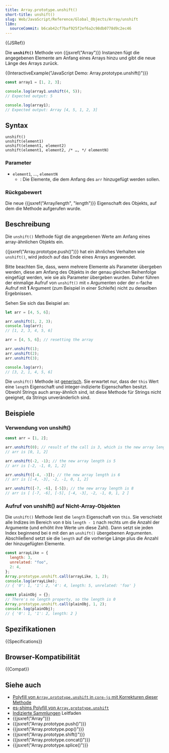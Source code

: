 ```yaml
---
title: Array.prototype.unshift()
short-title: unshift()
slug: Web/JavaScript/Reference/Global_Objects/Array/unshift
l10n:
  sourceCommit: b6cab42cf7baf925f2ef6a2c98db0778d9c2ec46
---
```


{{JSRef}}

Die **`unshift()`** Methode von {{jsxref("Array")}} Instanzen fügt die angegebenen Elemente am Anfang eines Arrays hinzu und gibt die neue Länge des Arrays zurück.

{{InteractiveExample("JavaScript Demo: Array.prototype.unshift()")}}

```js interactive-example
const array1 = [1, 2, 3];

console.log(array1.unshift(4, 5));
// Expected output: 5

console.log(array1);
// Expected output: Array [4, 5, 1, 2, 3]
```

## Syntax

```js-nolint
unshift()
unshift(element1)
unshift(element1, element2)
unshift(element1, element2, /* …, */ elementN)
```

### Parameter

- `element1`, …, `elementN`
  - : Die Elemente, die dem Anfang des `arr` hinzugefügt werden sollen.

### Rückgabewert

Die neue {{jsxref("Array/length", "length")}} Eigenschaft des Objekts, auf dem die Methode aufgerufen wurde.

## Beschreibung

Die `unshift()` Methode fügt die angegebenen Werte am Anfang eines array-ähnlichen Objekts ein.

{{jsxref("Array.prototype.push()")}} hat ein ähnliches Verhalten wie `unshift()`, wird jedoch auf das Ende eines Arrays angewendet.

Bitte beachten Sie, dass, wenn mehrere Elemente als Parameter übergeben werden, diese am Anfang des Objekts in der genau gleichen Reihenfolge eingefügt werden, wie sie als Parameter übergeben wurden. Daher führen der einmalige Aufruf von `unshift()` mit `n` Argumenten oder der `n`-fache Aufruf mit **1** Argument (zum Beispiel in einer Schleife) nicht zu denselben Ergebnissen.

Sehen Sie sich das Beispiel an:

```js
let arr = [4, 5, 6];

arr.unshift(1, 2, 3);
console.log(arr);
// [1, 2, 3, 4, 5, 6]

arr = [4, 5, 6]; // resetting the array

arr.unshift(1);
arr.unshift(2);
arr.unshift(3);

console.log(arr);
// [3, 2, 1, 4, 5, 6]
```

Die `unshift()` Methode ist [generisch](/de/docs/Web/JavaScript/Reference/Global_Objects/Array#generic_array_methods). Sie erwartet nur, dass der `this` Wert eine `length` Eigenschaft und integer-indizierte Eigenschaften besitzt. Obwohl Strings auch array-ähnlich sind, ist diese Methode für Strings nicht geeignet, da Strings unveränderlich sind.

## Beispiele

### Verwendung von unshift()

```js
const arr = [1, 2];

arr.unshift(0); // result of the call is 3, which is the new array length
// arr is [0, 1, 2]

arr.unshift(-2, -1); // the new array length is 5
// arr is [-2, -1, 0, 1, 2]

arr.unshift([-4, -3]); // the new array length is 6
// arr is [[-4, -3], -2, -1, 0, 1, 2]

arr.unshift([-7, -6], [-5]); // the new array length is 8
// arr is [ [-7, -6], [-5], [-4, -3], -2, -1, 0, 1, 2 ]
```

### Aufruf von unshift() auf Nicht-Array-Objekten

Die `unshift()` Methode liest die `length` Eigenschaft von `this`. Sie verschiebt alle Indizes im Bereich von `0` bis `length - 1` nach rechts um die Anzahl der Argumente (und erhöht ihre Werte um diese Zahl). Dann setzt sie jeden Index beginnend bei `0` mit den an `unshift()` übergebenen Argumenten. Abschließend setzt sie die `length` auf die vorherige Länge plus die Anzahl der hinzugefügten Elemente.

```js
const arrayLike = {
  length: 3,
  unrelated: "foo",
  2: 4,
};
Array.prototype.unshift.call(arrayLike, 1, 2);
console.log(arrayLike);
// { '0': 1, '1': 2, '4': 4, length: 5, unrelated: 'foo' }

const plainObj = {};
// There's no length property, so the length is 0
Array.prototype.unshift.call(plainObj, 1, 2);
console.log(plainObj);
// { '0': 1, '1': 2, length: 2 }
```

## Spezifikationen

{{Specifications}}

## Browser-Kompatibilität

{{Compat}}

## Siehe auch

- [Polyfill von `Array.prototype.unshift` in `core-js` mit Korrekturen dieser Methode](https://github.com/zloirock/core-js#ecmascript-array)
- [es-shims Polyfill von `Array.prototype.unshift`](https://www.npmjs.com/package/array.prototype.unshift)
- [Indizierte Sammlungen](/de/docs/Web/JavaScript/Guide/Indexed_collections) Leitfaden
- {{jsxref("Array")}}
- {{jsxref("Array.prototype.push()")}}
- {{jsxref("Array.prototype.pop()")}}
- {{jsxref("Array.prototype.shift()")}}
- {{jsxref("Array.prototype.concat()")}}
- {{jsxref("Array.prototype.splice()")}}
